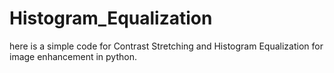 # Histogram_Equalization
here is a simple code for Contrast Stretching and Histogram Equalization for image enhancement in python. 
